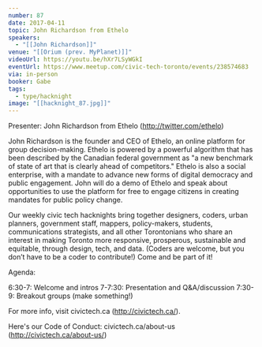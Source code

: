 ```yaml
---
number: 87
date: 2017-04-11
topic: John Richardson from Ethelo
speakers:
  - "[[John Richardson]]"
venue: "[[Orium (prev. MyPlanet)]]"
videoUrl: https://youtu.be/hXr7LSyWGkI
eventUrl: https://www.meetup.com/civic-tech-toronto/events/238574683
via: in-person
booker: Gabe
tags:
  - type/hacknight
image: "[[hacknight_87.jpg]]"
---
```


Presenter: John Richardson from Ethelo (http://twitter.com/ethelo)

John Richardson is the founder and CEO of Ethelo, an online platform for group decision-making. Ethelo is powered by a powerful algorithm that has been described by the Canadian federal government as "a new benchmark of state of art that is clearly ahead of competitors." Ethelo is also a social enterprise, with a mandate to advance new forms of digital democracy and public engagement. John will do a demo of Ethelo and speak about opportunities to use the platform for free to engage citizens in creating mandates for public policy change.

Our weekly civic tech hacknights bring together designers, coders, urban planners, government staff, mappers, policy-makers, students, communications strategists, and all other Torontonians who share an interest in making Toronto more responsive, prosperous, sustainable and equitable, through design, tech, and data. (Coders are welcome, but you don’t have to be a coder to contribute!) Come and be part of it!

Agenda:

6:30-7: Welcome and intros
7-7:30: Presentation and Q&A/discussion
7:30-9: Breakout groups (make something!)

For more info, visit civictech.ca (http://civictech.ca/).

Here's our Code of Conduct: civictech.ca/about-us (http://civictech.ca/about-us/)
